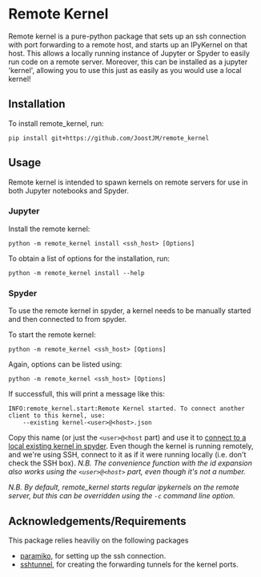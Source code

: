 # Remote Kernel
Remote kernel is a pure-python package that sets up an ssh 
connection with port forwarding to a remote host, and starts
up an IPyKernel on that host. This allows a locally running 
instance of Jupyter or Spyder to easily run code on a remote 
server. Moreover, this can be installed as a jupyter 'kernel',
allowing you to use this just as easily as you would use a 
local kernel!

## Installation

To install remote_kernel, run: 

`pip install git+https://github.com/JoostJM/remote_kernel`

## Usage

Remote kernel is intended to spawn kernels on remote servers
for use in both Jupyter notebooks and Spyder.

### Jupyter

Install the remote kernel:

`python -m remote_kernel install <ssh_host> [Options]`

To obtain a list of options for the installation, run:

`python -m remote_kernel install --help`

### Spyder

To use the remote kernel in spyder, a kernel needs to be
manually started and then connected to from spyder.

To start the remote kernel:

`python -m remote_kernel <ssh_host> [Options]`

Again, options can be listed using:

`python -m remote_kernel <ssh_host> [Options]`

If successfull, this will print a message like this:

```
INFO:remote_kernel.start:Remote Kernel started. To connect another client to this kernel, use:
	--existing kernel-<user>@<host>.json
```

Copy this name (or just the `<user>@<host` part) and use it
to [connect to a local existing kernel in spyder](https://docs.spyder-ide.org/ipythonconsole.html#connect-to-an-external-kernel).
Even though the kernel is running remotely, and we're using SSH, 
connect to it as if it were running locally (i.e. don't check the SSH box).
*N.B. The convenience function with the id expansion also works using
the `<user>@<host>` part, even though it's not a number.*

*N.B. By default, remote_kernel starts regular ipykernels on the remote
server, but this can be overridden using the `-c` command line option.*

## Acknowledgements/Requirements

This package relies heaviliy on the following packages

- [paramiko](https://github.com/paramiko/paramiko), 
  for setting up the ssh connection.
- [sshtunnel](https://github.com/pahaz/sshtunnel), 
  for creating the forwarding tunnels for the kernel ports.
